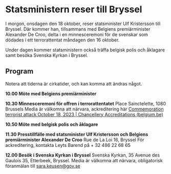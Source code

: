 # Statsministern reser till Bryssel

I morgon, onsdagen den 18 oktober, reser statsminister Ulf Kristersson till Bryssel. Där kommer han, tillsammans med Belgiens premiärminister Alexander De Croo, delta i en minnesceremoni för de svenskar som dödades i ett terrorattentat måndagen den 16 oktober.

Under dagen kommer statsministern också träffa belgisk polis och åklagare samt besöka Svenska Kyrkan i Bryssel.

## Program

Notera att tiderna är cirkatider, och kan komma att ändras något.

**10.00 Möte med Belgiens premiärminister**

**10.30 Minnesceremoni för offren i terrorattentatet**
Place Sainctelette, 1080 Brussels
Media är välkomna att närvara, ackreditering här [Commemoration terrorist attack October 18, 2023 | Chancellery Accreditations (belgium.be)](https://accreditations.belgium.be/en/commemoration-terrorist-attack-october-18-2023)

**10.50 Möte med belgisk polis och åklagare**

**11.30 Presstillfälle med statsminister Ulf Kristersson och Belgiens premiärminister Alexander De Croo**
Rue de La Loi 16, Bryssel
För ackreditering, kontakta Leyts Barend på + 32 486 22 68 65

**12.00 Besök i Svenska Kyrkan i Bryssel**
Svenska Kyrkan, 35 Avenue des Gaulois 35, Etterbeek, Bryssel.
Media är välkomna att närvara, obligatorisk föranmälan till [sara.keusen@gov.se](mailto:sara.keusen@gov.se)
